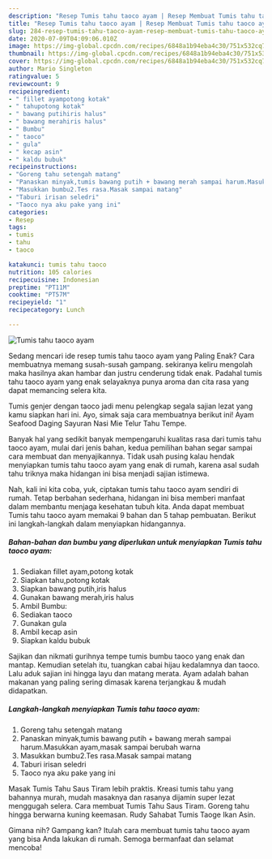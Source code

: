 ```yaml
---
description: "Resep Tumis tahu taoco ayam | Resep Membuat Tumis tahu taoco ayam Yang Lezat"
title: "Resep Tumis tahu taoco ayam | Resep Membuat Tumis tahu taoco ayam Yang Lezat"
slug: 284-resep-tumis-tahu-taoco-ayam-resep-membuat-tumis-tahu-taoco-ayam-yang-lezat
date: 2020-07-09T04:09:06.010Z
image: https://img-global.cpcdn.com/recipes/6848a1b94eba4c30/751x532cq70/tumis-tahu-taoco-ayam-foto-resep-utama.jpg
thumbnail: https://img-global.cpcdn.com/recipes/6848a1b94eba4c30/751x532cq70/tumis-tahu-taoco-ayam-foto-resep-utama.jpg
cover: https://img-global.cpcdn.com/recipes/6848a1b94eba4c30/751x532cq70/tumis-tahu-taoco-ayam-foto-resep-utama.jpg
author: Mario Singleton
ratingvalue: 5
reviewcount: 9
recipeingredient:
- " fillet ayampotong kotak"
- " tahupotong kotak"
- " bawang putihiris halus"
- " bawang merahiris halus"
- " Bumbu"
- " taoco"
- " gula"
- " kecap asin"
- " kaldu bubuk"
recipeinstructions:
- "Goreng tahu setengah matang"
- "Panaskan minyak,tumis bawang putih + bawang merah sampai harum.Masukkan ayam,masak sampai berubah warna"
- "Masukkan bumbu2.Tes rasa.Masak sampai matang"
- "Taburi irisan seledri"
- "Taoco nya aku pake yang ini"
categories:
- Resep
tags:
- tumis
- tahu
- taoco

katakunci: tumis tahu taoco 
nutrition: 105 calories
recipecuisine: Indonesian
preptime: "PT11M"
cooktime: "PT57M"
recipeyield: "1"
recipecategory: Lunch

---
```



![Tumis tahu taoco ayam](https://img-global.cpcdn.com/recipes/6848a1b94eba4c30/751x532cq70/tumis-tahu-taoco-ayam-foto-resep-utama.jpg)

Sedang mencari ide resep tumis tahu taoco ayam yang Paling Enak? Cara membuatnya memang susah-susah gampang. sekiranya keliru mengolah maka hasilnya akan hambar dan justru cenderung tidak enak. Padahal tumis tahu taoco ayam yang enak selayaknya punya aroma dan cita rasa yang dapat memancing selera kita.

Tumis genjer dengan taoco jadi menu pelengkap segala sajian lezat yang kamu siapkan hari ini. Ayo, simak saja cara membuatnya berikut ini! Ayam Seafood Daging Sayuran Nasi Mie Telur Tahu Tempe.

Banyak hal yang sedikit banyak mempengaruhi kualitas rasa dari tumis tahu taoco ayam, mulai dari jenis bahan, kedua pemilihan bahan segar sampai cara membuat dan menyajikannya. Tidak usah pusing kalau hendak menyiapkan tumis tahu taoco ayam yang enak di rumah, karena asal sudah tahu triknya maka hidangan ini bisa menjadi sajian istimewa.


Nah, kali ini kita coba, yuk, ciptakan tumis tahu taoco ayam sendiri di rumah. Tetap berbahan sederhana, hidangan ini bisa memberi manfaat dalam membantu menjaga kesehatan tubuh kita. Anda dapat membuat Tumis tahu taoco ayam memakai 9 bahan dan 5 tahap pembuatan. Berikut ini langkah-langkah dalam menyiapkan hidangannya.

<!--inarticleads1-->

##### Bahan-bahan dan bumbu yang diperlukan untuk menyiapkan Tumis tahu taoco ayam:

1. Sediakan  fillet ayam,potong kotak
1. Siapkan  tahu,potong kotak
1. Siapkan  bawang putih,iris halus
1. Gunakan  bawang merah,iris halus
1. Ambil  Bumbu:
1. Sediakan  taoco
1. Gunakan  gula
1. Ambil  kecap asin
1. Siapkan  kaldu bubuk


Sajikan dan nikmati gurihnya tempe tumis bumbu taoco yang enak dan mantap. Kemudian setelah itu, tuangkan cabai hijau kedalamnya dan taoco. Lalu aduk sajian ini hingga layu dan matang merata. Ayam adalah bahan makanan yang paling sering dimasak karena terjangkau &amp; mudah didapatkan. 

<!--inarticleads2-->

##### Langkah-langkah menyiapkan Tumis tahu taoco ayam:

1. Goreng tahu setengah matang
1. Panaskan minyak,tumis bawang putih + bawang merah sampai harum.Masukkan ayam,masak sampai berubah warna
1. Masukkan bumbu2.Tes rasa.Masak sampai matang
1. Taburi irisan seledri
1. Taoco nya aku pake yang ini


Masak Tumis Tahu Saus Tiram lebih praktis. Kreasi tumis tahu yang bahannya murah, mudah masaknya dan rasanya dijamin super lezat menggugah selera. Cara membuat Tumis Tahu Saus Tiram. Goreng tahu hingga berwarna kuning keemasan. Rudy Sahabat Tumis Taoge Ikan Asin. 

Gimana nih? Gampang kan? Itulah cara membuat tumis tahu taoco ayam yang bisa Anda lakukan di rumah. Semoga bermanfaat dan selamat mencoba!
